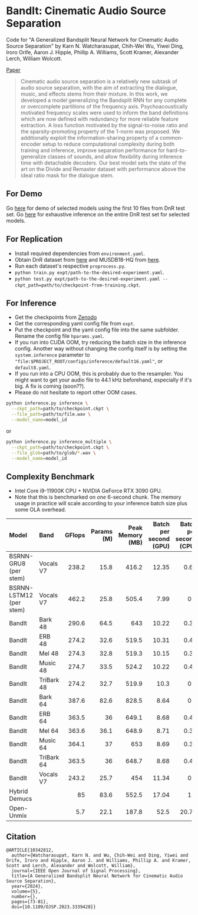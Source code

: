 # BandIt: Cinematic Audio Source Separation
Code for "A Generalized Bandsplit Neural Network for Cinematic Audio Source Separation" by Karn N. Watcharasupat, Chih-Wei Wu, Yiwei Ding, Iroro Orife, Aaron J. Hipple, Phillip A. Williams, Scott Kramer, Alexander Lerch, William Wolcott. 

[Paper](https://ieeexplore.ieee.org/document/10342812)

> Cinematic audio source separation is a relatively new subtask of audio source separation, with the aim of extracting the dialogue, music, and effects stems from their mixture. In this work, we developed a model generalizing the Bandsplit RNN for any complete or overcomplete partitions of the frequency axis. Psychoacoustically motivated frequency scales were used to inform the band definitions which are now defined with redundancy for more reliable feature extraction. A loss function motivated by the signal-to-noise ratio and the sparsity-promoting property of the 1-norm was proposed. We additionally exploit the information-sharing property of a common-encoder setup to reduce computational complexity during both training and inference, improve separation performance for hard-to-generalize classes of sounds, and allow flexibility during inference time with detachable decoders. Our best model sets the state of the art on the Divide and Remaster dataset with performance above the ideal ratio mask for the dialogue stem.

## For Demo
Go [here](https://karnwatcharasupat.github.io/bandit-demo/) for demo of selected models using the first 10 files from DnR test set. Go [here](https://zenodo.org/records/10119822) for exhaustive inference on the entire DnR test set for selected models. 

## For Replication

- Install required dependencies from `environment.yaml`.
- Obtain DnR dataset from [here](https://zenodo.org/records/5574713) and MUSDB18-HQ from [here](https://sigsep.github.io/datasets/musdb.html).
- Run each dataset's respective `proprocess.py`.
- `python train.py expt/path-to-the-desired-experiment.yaml`.
- `python test.py expt/path-to-the-desired-experiment.yaml --ckpt_path=path/to/checkpoint-from-training.ckpt`.

## For Inference

- Get the checkpoints from [Zenodo](https://zenodo.org/records/10160698)
- Get the corresponding yaml config file from `expt`.
- Put the checkpoint and the yaml config file into the same subfolder. Rename the config file `hparams.yaml`.
- If you run into CUDA OOM, try reducing the batch size in the inference config. Another way without changing the config itself is by setting the `system.inference` parameter to `"file:$PROJECT_ROOT/configs/inference/default16.yaml"`, or `default8.yaml`.
- If you run into a CPU OOM, this is probably due to the resampler. You might want to get your audio file to 44.1 kHz beforehand, especially if it's big. A fix is coming (soon??).
- Please do not hesitate to report other OOM cases.

```bash
python inference.py inference \
  --ckpt_path=path/to/checkpoint.ckpt \
  --file_path=path/to/file.wav \
  --model_name=model_id
```
or

```bash
python inference.py inference_multiple \
  --ckpt_path=path/to/checkpoint.ckpt \
  --file_glob=path/to/glob/*.wav \
  --model_name=model_id
```

## Complexity Benchmark
- Intel Core i9-11900K CPU + NVIDIA GeForce RTX 3090 GPU.
- Note that this is benchmarked on _one_ 6-second chunk. The memory usage in practice will scale according to your inference batch size plus some OLA overhead.

| Model         | Band       |   GFlops |   Params (M) |   Peak Memory (MB) |   Batch per second (GPU) |   Batch per second (CPU) |   GPU speedup |
|:--------------|:-----------|--------:|---------:|--------------:|------------------------:|-----------------------:|---------------:|
| BSRNN-GRU8 (per stem)   | Vocals V7  |   238.2 |     15.8 |         416.2 |                   12.35 |                   0.61 |           20.2 |
| BSRNN-LSTM12 (per stem) | Vocals V7  |   462.2 |     25.8 |         505.4 |                    7.99 |                   0.6  |           13.4 |
| BandIt        | Bark 48    |   290.6 |     64.5 |         643   |                   10.22 |                   0.39 |           26.1 |
| BandIt        | ERB 48     |   274.2 |     32.6 |         519.5 |                   10.31 |                   0.41 |           25   |
| BandIt        | Mel 48     |   274.3 |     32.8 |         519.3 |                   10.15 |                   0.38 |           26.6 |
| BandIt        | Music 48   |   274.7 |     33.5 |         524.2 |                   10.22 |                   0.43 |           23.5 |
| BandIt        | TriBark 48 |   274.2 |     32.7 |         519.9 |                   10.3  |                   0.4  |           25.5 |
| BandIt        | Bark 64    |   387.6 |     82.6 |         828.5 |                    8.64 |                   0.4  |           21.9 |
| BandIt        | ERB 64     |   363.5 |     36   |         649.1 |                    8.68 |                   0.42 |           20.7 |
| BandIt        | Mel 64     |   363.6 |     36.1 |         648.9 |                    8.71 |                   0.32 |           27.2 |
| BandIt        | Music 64   |   364.1 |     37   |         653   |                    8.69 |                   0.31 |           27.7 |
| BandIt        | TriBark 64 |   363.5 |     36   |         648.7 |                    8.68 |                   0.42 |           20.6 |
| BandIt        | Vocals V7  |   243.2 |     25.7 |         454   |                   11.34 |                   0.6  |           18.8 |
| Hybrid Demucs |            |    85   |     83.6 |         552.5 |                   17.04 |                   1.1  |           15.5 |
| Open-Unmix    |            |     5.7 |     22.1 |         187.8 |                   52.5  |                  20.77 |            2.5 |

## Citation

```
@ARTICLE{10342812,
  author={Watcharasupat, Karn N. and Wu, Chih-Wei and Ding, Yiwei and Orife, Iroro and Hipple, Aaron J. and Williams, Phillip A. and Kramer, Scott and Lerch, Alexander and Wolcott, William},
  journal={IEEE Open Journal of Signal Processing}, 
  title={A Generalized Bandsplit Neural Network for Cinematic Audio Source Separation}, 
  year={2024},
  volume={5},
  number={},
  pages={73-81},
  doi={10.1109/OJSP.2023.3339428}}
```
